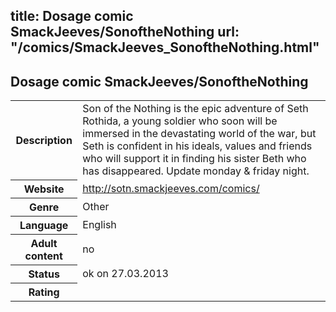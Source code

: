 title: Dosage comic SmackJeeves/SonoftheNothing
url: "/comics/SmackJeeves_SonoftheNothing.html"
---
Dosage comic SmackJeeves/SonoftheNothing
-----------------------------------------

<table class="comicinfo">
<tr>
<th>Description</th><td>Son of the Nothing is the epic adventure of Seth Rothida, a young soldier who soon will be immersed in the devastating world of the war, but Seth is confident in his ideals, values ​​and friends who will support it in finding his sister Beth who has disappeared. Update monday &amp; friday night.</td>
</tr>
<tr>
<th>Website</th><td><a href="http://sotn.smackjeeves.com/comics/">http://sotn.smackjeeves.com/comics/</a></td>
</tr>
<tr>
<th>Genre</th><td>Other</td>
</tr>
<tr>
<th>Language</th><td>English</td>
</tr>
<tr>
<th>Adult content</th><td>no</td>
</tr>
<tr>
<th>Status</th><td>ok on 27.03.2013</td>
</tr>
<tr>
<th>Rating</th><td><div class="g-plusone" data-size="standard" data-annotation="bubble"
 data-href="http://sotn.smackjeeves.com/comics/"></div></td>
</tr>
</table>
<script type="text/javascript">
  (function() {
    var po = document.createElement('script'); po.type = 'text/javascript'; po.async = true;
    po.src = 'https://apis.google.com/js/plusone.js';
    var s = document.getElementsByTagName('script')[0]; s.parentNode.insertBefore(po, s);
  })();
</script>
